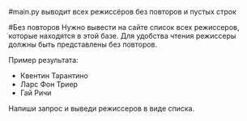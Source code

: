#main.py выводит всех режиссёров без повторов и пустых строк

#Без повторов
Нужно вывести на сайте список всех режиссеров, которые находятся в этой базе. Для удобства чтения режиссеры должны быть представлены без повторов.

Пример результата:

* Квентин Тарантино
* Ларс Фон Триер
* Гай Ричи

Напиши запрос и выведи режиссеров в виде списка.
